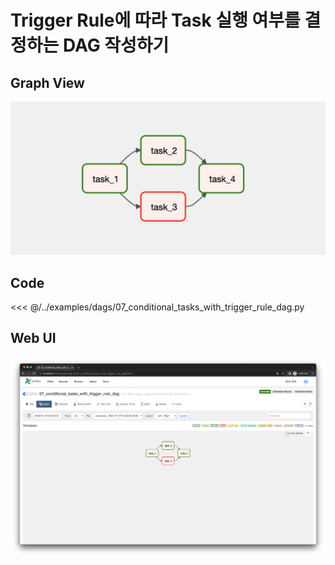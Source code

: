 # Trigger Rule에 따라 Task 실행 여부를 결정하는 DAG 작성하기

## Graph View

![image-20220123003032553](./image-20220123003032553.png)



## Code

<<< @/../examples/dags/07_conditional_tasks_with_trigger_rule_dag.py



## Web UI

![image-20220123003131411](./image-20220123003131411.png)
